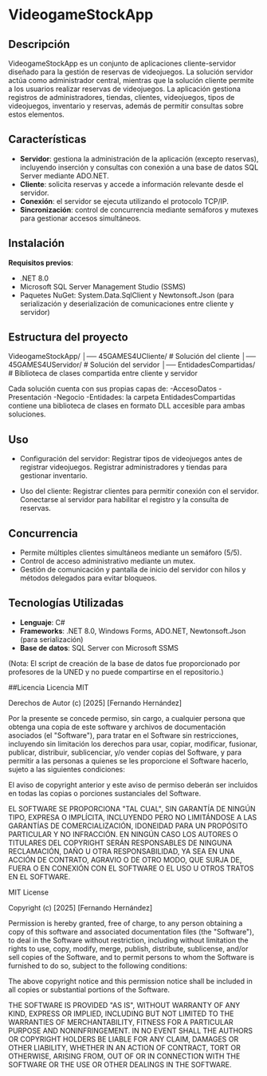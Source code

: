 # VideogameStockApp

## Descripción
VideogameStockApp es un conjunto de aplicaciones cliente-servidor diseñado para la gestión de reservas de videojuegos. La solución servidor actúa como administrador central, mientras que la solución cliente permite a los usuarios realizar reservas de videojuegos. La aplicación gestiona registros de administradores, tiendas, clientes, videojuegos, tipos de videojuegos, inventario y reservas, además de permitir consultas sobre estos elementos.

## Características
- **Servidor**: gestiona la administración de la aplicación (excepto reservas), incluyendo inserción y consultas con conexión a una base de datos SQL Server mediante ADO.NET.
- **Cliente**: solicita reservas y accede a información relevante desde el servidor.
- **Conexión**: el servidor se ejecuta utilizando el protocolo TCP/IP.
- **Sincronización**: control de concurrencia mediante semáforos y mutexes para gestionar accesos simultáneos.

## Instalación
**Requisitos previos**:

- .NET 8.0
- Microsoft SQL Server Management Studio (SSMS)
- Paquetes NuGet: System.Data.SqlClient y Newtonsoft.Json (para serialización y deserialización de comunicaciones entre cliente y servidor)


## Estructura del proyecto
VideogameStockApp/
│── 45GAMES4UCliente/        # Solución del cliente
│── 45GAMES4UServidor/       # Solución del servidor
│── EntidadesCompartidas/    # Biblioteca de clases compartida entre cliente y servidor

Cada solución cuenta con sus propias capas de:
-AccesoDatos
-Presentación
-Negocio
-Entidades: la carpeta EntidadesCompartidas contiene una biblioteca de clases en formato DLL accesible para ambas soluciones.


## Uso
- Configuración del servidor:
 Registrar tipos de videojuegos antes de registrar videojuegos.
 Registrar administradores y tiendas para gestionar inventario.

- Uso del cliente:
 Registrar clientes para permitir conexión con el servidor.
 Conectarse al servidor para habilitar el registro y la consulta de reservas.

## Concurrencia
- Permite múltiples clientes simultáneos mediante un semáforo (5/5).
- Control de acceso administrativo mediante un mutex.
- Gestión de comunicación y pantalla de inicio del servidor con hilos y métodos delegados para evitar bloqueos.

## Tecnologías Utilizadas
- **Lenguaje**: C#
- **Frameworks**: .NET 8.0, Windows Forms, ADO.NET, Newtonsoft.Json (para serialización)
- **Base de datos**: SQL Server con Microsoft SSMS

(Nota: El script de creación de la base de datos fue proporcionado por profesores de la UNED y no puede compartirse en el repositorio.)

##Licencia
Licencia MIT

Derechos de Autor (c) [2025] [Fernando Hernández]

Por la presente se concede permiso, sin cargo, a cualquier persona que obtenga una copia
de este software y archivos de documentación asociados (el "Software"), para tratar
en el Software sin restricciones, incluyendo sin limitación los derechos
para usar, copiar, modificar, fusionar, publicar, distribuir, sublicenciar, y/o vender
copias del Software, y para permitir a las personas a quienes se les proporcione el Software
hacerlo, sujeto a las siguientes condiciones:

El aviso de copyright anterior y este aviso de permiso deberán ser incluidos en todas
las copias o porciones sustanciales del Software.

EL SOFTWARE SE PROPORCIONA "TAL CUAL", SIN GARANTÍA DE NINGÚN TIPO, EXPRESA O
IMPLÍCITA, INCLUYENDO PERO NO LIMITÁNDOSE A LAS GARANTÍAS DE COMERCIALIZACIÓN,
IDONEIDAD PARA UN PROPÓSITO PARTICULAR Y NO INFRACCIÓN. EN NINGÚN CASO LOS
AUTORES O TITULARES DEL COPYRIGHT SERÁN RESPONSABLES DE NINGUNA RECLAMACIÓN, DAÑO U OTRA
RESPONSABILIDAD, YA SEA EN UNA ACCIÓN DE CONTRATO, AGRAVIO O DE OTRO MODO, QUE SURJA DE,
FUERA O EN CONEXIÓN CON EL SOFTWARE O EL USO U OTROS TRATOS EN EL
SOFTWARE.

MIT License

Copyright (c) [2025] [Fernando Hernández]

Permission is hereby granted, free of charge, to any person obtaining a copy
of this software and associated documentation files (the "Software"), to deal
in the Software without restriction, including without limitation the rights
to use, copy, modify, merge, publish, distribute, sublicense, and/or sell
copies of the Software, and to permit persons to whom the Software is
furnished to do so, subject to the following conditions:

The above copyright notice and this permission notice shall be included in all
copies or substantial portions of the Software.

THE SOFTWARE IS PROVIDED "AS IS", WITHOUT WARRANTY OF ANY KIND, EXPRESS OR
IMPLIED, INCLUDING BUT NOT LIMITED TO THE WARRANTIES OF MERCHANTABILITY,
FITNESS FOR A PARTICULAR PURPOSE AND NONINFRINGEMENT. IN NO EVENT SHALL THE
AUTHORS OR COPYRIGHT HOLDERS BE LIABLE FOR ANY CLAIM, DAMAGES OR OTHER
LIABILITY, WHETHER IN AN ACTION OF CONTRACT, TORT OR OTHERWISE, ARISING FROM,
OUT OF OR IN CONNECTION WITH THE SOFTWARE OR THE USE OR OTHER DEALINGS IN THE
SOFTWARE.
